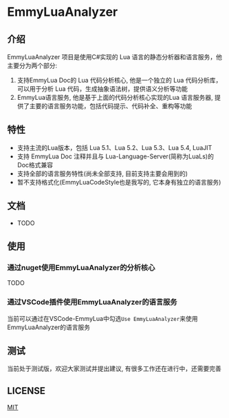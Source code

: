 # EmmyLuaAnalyzer

## 介绍

EmmyLuaAnalyzer 项目是使用C#实现的 Lua 语言的静态分析器和语言服务，他主要分为两个部分:
1. 支持EmmyLua Doc的 Lua 代码分析核心, 他是一个独立的 Lua 代码分析库，可以用于分析 Lua 代码，生成抽象语法树，提供语义分析等功能
2. EmmyLua语言服务, 他是基于上面的代码分析核心实现的Lua 语言服务器, 提供了主要的语言服务功能，包括代码提示、代码补全、重构等功能

## 特性

- 支持主流的Lua版本，包括 Lua 5.1、Lua 5.2、Lua 5.3、Lua 5.4, LuaJIT
- 支持 EmmyLua Doc 注释并且与 Lua-Language-Server(简称为LuaLs)的Doc格式兼容
- 支持全部的语言服务特性(尚未全部支持, 目前支持主要会用到的)
- 暂不支持格式化(EmmyLuaCodeStyle也是我写的, 它本身有独立的语言服务)

## 文档

- TODO

## 使用

### 通过nuget使用EmmyLuaAnalyzer的分析核心
TODO

### 通过VSCode插件使用EmmyLuaAnalyzer的语言服务
当前可以通过在VSCode-EmmyLua中勾选`Use EmmyLuaAnalyzer`来使用EmmyLuaAnalyzer的语言服务

## 测试

当前处于测试版，欢迎大家测试并提出建议, 有很多工作还在进行中，还需要完善

## LICENSE

[MIT](./LICENSE)
